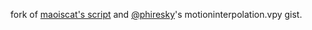 fork of [maoiscat's script]([url](https://github.com/maoiscat/mpv-mvtools-script/blob/main/mvtools_3.py)) and [@phiresky](https://gist.github.com/phiresky)'s motioninterpolation.vpy gist.
